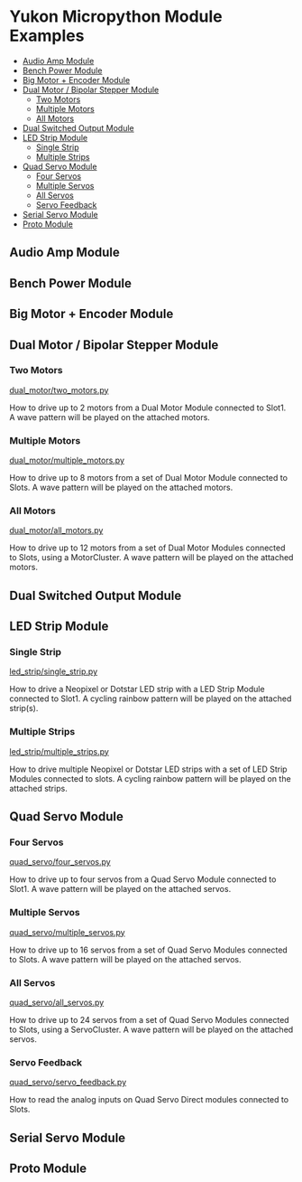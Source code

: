 # Yukon Micropython Module Examples <!-- omit in toc -->

- [Audio Amp Module](#audio-amp-module)
- [Bench Power Module](#bench-power-module)
- [Big Motor + Encoder Module](#big-motor--encoder-module)
- [Dual Motor / Bipolar Stepper Module](#dual-motor--bipolar-stepper-module)
  - [Two Motors](#two-motors)
  - [Multiple Motors](#multiple-motors)
  - [All Motors](#all-motors)
- [Dual Switched Output Module](#dual-switched-output-module)
- [LED Strip Module](#led-strip-module)
  - [Single Strip](#single-strip)
  - [Multiple Strips](#multiple-strips)
- [Quad Servo Module](#quad-servo-module)
  - [Four Servos](#four-servos)
  - [Multiple Servos](#multiple-servos)
  - [All Servos](#all-servos)
  - [Servo Feedback](#servo-feedback)
- [Serial Servo Module](#serial-servo-module)
- [Proto Module](#proto-module)


## Audio Amp Module

## Bench Power Module

## Big Motor + Encoder Module

## Dual Motor / Bipolar Stepper Module

### Two Motors
[dual_motor/two_motors.py](dual_motor/two_motors.py)

How to drive up to 2 motors from a Dual Motor Module connected to Slot1.
A wave pattern will be played on the attached motors.


### Multiple Motors
[dual_motor/multiple_motors.py](dual_motor/multiple_motors.py)

How to drive up to 8 motors from a set of Dual Motor Module connected to Slots.
A wave pattern will be played on the attached motors.


### All Motors
[dual_motor/all_motors.py](dual_motor/all_motors.py)

How to drive up to 12 motors from a set of Dual Motor Modules connected to Slots, using a MotorCluster.
A wave pattern will be played on the attached motors.


## Dual Switched Output Module

## LED Strip Module

### Single Strip
[led_strip/single_strip.py](led_strip/single_strip.py)

How to drive a Neopixel or Dotstar LED strip with a LED Strip Module connected to Slot1.
A cycling rainbow pattern will be played on the attached strip(s).


### Multiple Strips
[led_strip/multiple_strips.py](led_strip/multiple_strips.py)

How to drive multiple Neopixel or Dotstar LED strips with a set of LED Strip Modules connected to slots.
A cycling rainbow pattern will be played on the attached strips.


## Quad Servo Module

### Four Servos
[quad_servo/four_servos.py](quad_servo/four_servos.py)

How to drive up to four servos from a Quad Servo Module connected to Slot1.
A wave pattern will be played on the attached servos.


### Multiple Servos
[quad_servo/multiple_servos.py](quad_servo/multiple_servos.py)

How to drive up to 16 servos from a set of Quad Servo Modules connected to Slots.
A wave pattern will be played on the attached servos.


### All Servos
[quad_servo/all_servos.py](quad_servo/all_servos.py)

How to drive up to 24 servos from a set of Quad Servo Modules connected to Slots, using a ServoCluster.
A wave pattern will be played on the attached servos.


### Servo Feedback
[quad_servo/servo_feedback.py](quad_servo/servo_feedback.py)

How to read the analog inputs on Quad Servo Direct modules connected to Slots.


## Serial Servo Module

## Proto Module

